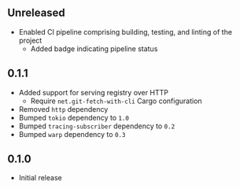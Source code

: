 Unreleased
----------
- Enabled CI pipeline comprising building, testing, and linting of the
  project
  - Added badge indicating pipeline status


0.1.1
-----
- Added support for serving registry over HTTP
  - Require `net.git-fetch-with-cli` Cargo configuration
- Removed `http` dependency
- Bumped `tokio` dependency to `1.0`
- Bumped `tracing-subscriber` dependency to `0.2`
- Bumped `warp` dependency to `0.3`


0.1.0
-----
- Initial release
